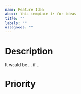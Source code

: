 ```yaml
---
name: Feature Idea
about: This template is for ideas
title: ""
labels: ""
assignees: ""
---
```


# Description

It would be ... if ...

# Priority
